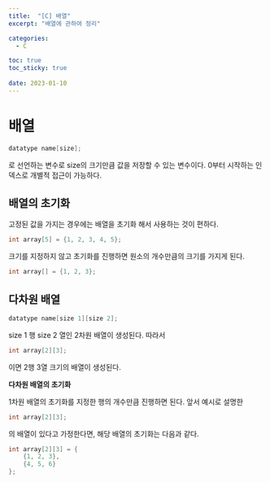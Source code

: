 ```yaml
---
title:  "[C] 배열"
excerpt: "배열에 관하여 정리"

categories:
  - C

toc: true
toc_sticky: true
 
date: 2023-01-10
---
```


# 배열 
```c
datatype name[size];
```
로 선언하는 변수로 size의 크기만큼 값을 저장할 수 있는 변수이다. 0부터 시작하는 인덱스로 개별적 접근이 가능하다.

## 배열의 초기화
고정된 값을 가지는 경우에는 배열을 초기화 해서 사용하는 것이 편하다.
```c
int array[5] = {1, 2, 3, 4, 5};
```

크기를 지정하지 않고 초기화를 진행하면 원소의 개수만큼의 크기를 가지게 된다.
```c
int array[] = {1, 2, 3};
```

## 다차원 배열
```c
datatype name[size 1][size 2];
```
size 1 행 size 2 열인 2차원 배열이 생성된다. 따라서
```c
int array[2][3];
```
이면 2행 3열 크기의 배열이 생성된다.

**다차원 배열의 초기화**

1차원 배열의 초기화를 지정한 행의 개수만큼 진행하면 된다. 앞서 예시로 설명한
```c
int array[2][3];
```
의 배열이 있다고 가정한다면, 해당 배열의 초기화는 다음과 같다.
```c
int array[2][3] = {
    {1, 2, 3},
    {4, 5, 6}
};
```